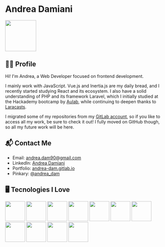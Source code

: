 # Andrea Damiani

<img src="https://github.com/andrea-dam/andrea-dam/assets/120137794/ab4dc620-d97f-41c2-96dc-a7e02e65e7e6" width="100" height="100" />

## 👨‍💻 Profile

Hi! I'm Andrea, a Web Developer focused on frontend development.

I mainly work with JavaScript. Vue.js and Inertia.js are my daily bread, and I recently started studying React and its ecosystem.
I also have a solid understanding of PHP and its framework Laravel, which I initially studied at the Hackademy bootcamp by [Aulab](https://aulab.it/), while continuing to deepen thanks to [Laracasts](https://laracasts.com/@Andros).

I migrated some of my repositories from my [GitLab account](https://gitlab.com/andrea-dam), so if you like to access all my work, be sure to check it out! I fully moved on GitHub though, so all my future work will be here.

## 📬 Contact Me

-   Email: <a href="mailto:andrea.dam90@gmail.com" target="_blank">andrea.dam90@gmail.com</a>
-   LinkedIn: <a href="https://www.linkedin.com/in/andrea-damiani-web-developer" target="_blank">Andrea Damiani</a>
-   Portfolio: <a href="https://andrea-dam.gitlab.io/" target="_blank">andrea-dam.gitlab.io</a>
-   Pinkary: <a href="https://pinkary.com/@andrea_dam" target="_blank">@andrea_dam</a>

## 🖥️ Tecnologies I Love

<img src="https://api.iconify.design/devicon:html5.svg" width="64" height="64" />
<img src="https://api.iconify.design/devicon:css3.svg" width="64" height="64" />
<img src="https://api.iconify.design/devicon:javascript.svg" width="64" height="64" />
<img src="https://api.iconify.design/devicon:typescript.svg" width="64" height="64" />
<img src="https://api.iconify.design/logos:vue.svg" width="64" height="64" />
<img src="https://api.iconify.design/logos:vueuse.svg" width="64" height="64" />
<img src="https://api.iconify.design/devicon:react.svg" width="64" height="64" />
<img src="https://api.iconify.design/devicon:tailwindcss.svg" width="64" height="64" />
<img src="https://api.iconify.design/simple-icons:inertia.svg" width="64" height="64" />
<img src="https://api.iconify.design/devicon:php.svg" width="64" height="64" />
<img src="https://api.iconify.design/devicon:laravel.svg" width="64" height="64" />
